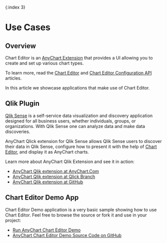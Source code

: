 {:index 3}
# Use Cases

## Overview

Chart Editor is an [AnyChart Extension](../Quick_Start/Modules#extensions) that provides a UI allowing you to create and set up various chart types.

To learn more, read the [Chart Editor](Overview) and [Chart Editor Configuration API](Configuration) articles.

In this article we showcase applications that make use of Chart Editor.

## Qlik Plugin

[Qlik Sense](https://www.qlik.com/us/products/qlik-sense) is a self-service data visualization and discovery application designed for all business users, whether individuals, groups, or organizations. With Qlik Sense one can analyze data and make data discoveries.

AnyChart Qlick extension for Qlik Sense allows Qlik Sense users to discover their data in Qlik Sense, configure how to present it with the help of [Chart Editor](Overview), and display it as AnyChart charts.

Learn more about AnyChart Qlik Extension and see it in action:

- [AnyChart Qlik extension at AnyChart.Com](https://www.anychart.com/technical-integrations/samples/qlik-charts/overview/)
- [AnyChart Qlik extension at Qlick Branch](https://branch.qlik.com/#!/project/58cf59cd61d353a813f4a37e)
- [AnyChart Qlik extension at GitHub](https://github.com/AnyChart/AnyChart-Qlik)

## Chart Editor Demo App

Chart Editor Demo application is a very basic sample showing how to use Chart Editor. Feel free to browse the source or fork it and use in your project:

- [Run AnyChart Chart Editor Demo](https://anychart.github.io/chart-editor/)
- [AnyChart Chart Editor Demo Source Code on GitHub](https://github.com/AnyChart/chart-editor/blob/master/index.html)